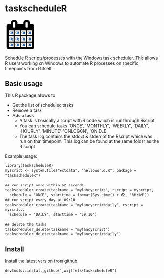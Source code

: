 taskscheduleR
=========

![taskscheduleR](inst/img/taskscheduleR-logo.png) 

Schedule R scripts/processes with the Windows task scheduler. This allows R users working on Windows to automate R processes on specific timepoints from R itself.


Basic usage
-----------

This R package allows to 
* Get the list of scheduled tasks
* Remove a task
* Add a task
  + A task is basically a script with R code which is run through Rscript
  + You can schedule tasks 'ONCE', 'MONTHLY', 'WEEKLY', 'DAILY', 'HOURLY', 'MINUTE', 'ONLOGON', 'ONIDLE'
  + The task log contains the stdout & stderr of the Rscript which was run on that timepoint. This log can be found at the same folder as the R script

Example usage:

```
library(taskscheduleR)
myscript <- system.file("extdata", "helloworld.R", package = "taskscheduleR")

## run script once within 62 seconds
taskscheduler_create(taskname = "myfancyscript", rscript = myscript, 
  schedule = "ONCE", starttime = format(Sys.time() + 62, "%H:%M"))
## run script every day at 09:10
taskscheduler_create(taskname = "myfancyscriptdaily", rscript = myscript, 
  schedule = "DAILY", starttime = "09:10")

## delete the tasks
taskscheduler_delete(taskname = "myfancyscript")
taskscheduler_delete(taskname = "myfancyscriptdaily")
```


Install
-----------

Install the latest version from github:
```
devtools::install_github("jwijffels/taskscheduleR")
```
